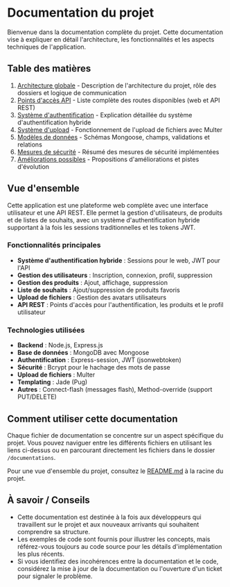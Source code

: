 # Documentation du projet

Bienvenue dans la documentation complète du projet. Cette documentation vise à expliquer en détail l'architecture, les fonctionnalités et les aspects techniques de l'application.

## Table des matières

1. [Architecture globale](./architecture.md) - Description de l'architecture du projet, rôle des dossiers et logique de communication
2. [Points d'accès API](./api_endpoints.md) - Liste complète des routes disponibles (web et API REST)
3. [Système d'authentification](./auth_system.md) - Explication détaillée du système d'authentification hybride
4. [Système d'upload](./upload_system.md) - Fonctionnement de l'upload de fichiers avec Multer
5. [Modèles de données](./database.md) - Schémas Mongoose, champs, validations et relations
6. [Mesures de sécurité](./security.md) - Résumé des mesures de sécurité implémentées
7. [Améliorations possibles](./todo_or_improvements.md) - Propositions d'améliorations et pistes d'évolution

## Vue d'ensemble

Cette application est une plateforme web complète avec une interface utilisateur et une API REST. Elle permet la gestion d'utilisateurs, de produits et de listes de souhaits, avec un système d'authentification hybride supportant à la fois les sessions traditionnelles et les tokens JWT.

### Fonctionnalités principales

- **Système d'authentification hybride** : Sessions pour le web, JWT pour l'API
- **Gestion des utilisateurs** : Inscription, connexion, profil, suppression
- **Gestion des produits** : Ajout, affichage, suppression
- **Liste de souhaits** : Ajout/suppression de produits favoris
- **Upload de fichiers** : Gestion des avatars utilisateurs
- **API REST** : Points d'accès pour l'authentification, les produits et le profil utilisateur

### Technologies utilisées

- **Backend** : Node.js, Express.js
- **Base de données** : MongoDB avec Mongoose
- **Authentification** : Express-session, JWT (jsonwebtoken)
- **Sécurité** : Bcrypt pour le hachage des mots de passe
- **Upload de fichiers** : Multer
- **Templating** : Jade (Pug)
- **Autres** : Connect-flash (messages flash), Method-override (support PUT/DELETE)

## Comment utiliser cette documentation

Chaque fichier de documentation se concentre sur un aspect spécifique du projet. Vous pouvez naviguer entre les différents fichiers en utilisant les liens ci-dessus ou en parcourant directement les fichiers dans le dossier `/documentations`.

Pour une vue d'ensemble du projet, consultez le [README.md](../README.md) à la racine du projet.

## À savoir / Conseils

- Cette documentation est destinée à la fois aux développeurs qui travaillent sur le projet et aux nouveaux arrivants qui souhaitent comprendre sa structure.
- Les exemples de code sont fournis pour illustrer les concepts, mais référez-vous toujours au code source pour les détails d'implémentation les plus récents.
- Si vous identifiez des incohérences entre la documentation et le code, considérez la mise à jour de la documentation ou l'ouverture d'un ticket pour signaler le problème.